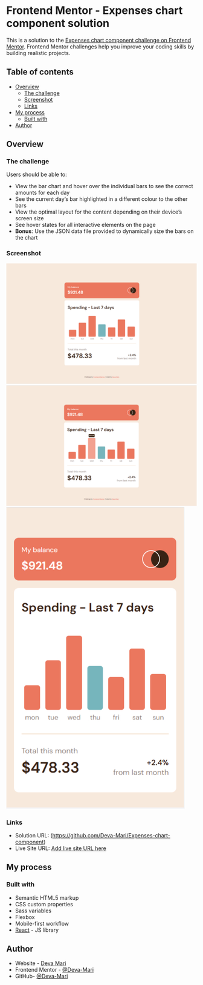 # Frontend Mentor - Expenses chart component solution

This is a solution to the [Expenses chart component challenge on Frontend Mentor](https://www.frontendmentor.io/challenges/expenses-chart-component-e7yJBUdjwt). Frontend Mentor challenges help you improve your coding skills by building realistic projects.

## Table of contents

- [Overview](#overview)
  - [The challenge](#the-challenge)
  - [Screenshot](#screenshot)
  - [Links](#links)
- [My process](#my-process)
  - [Built with](#built-with)
- [Author](#author)

## Overview

### The challenge

Users should be able to:

- View the bar chart and hover over the individual bars to see the correct amounts for each day
- See the current day’s bar highlighted in a different colour to the other bars
- View the optimal layout for the content depending on their device’s screen size
- See hover states for all interactive elements on the page
- **Bonus**: Use the JSON data file provided to dynamically size the bars on the chart

### Screenshot

![](./desktop.jpg)
![](./hover_states.jpg)
![](./mobile.jpg)

### Links

- Solution URL: (https://github.com/Deva-Mari/Expenses-chart-component)
- Live Site URL: [Add live site URL here](https://your-live-site-url.com)

## My process

### Built with

- Semantic HTML5 markup
- CSS custom properties
- Sass variables 
- Flexbox
- Mobile-first workflow
- [React](https://reactjs.org/) - JS library

## Author

- Website - [Deva Mari](https://devamari.com/)
- Frontend Mentor - [@Deva-Mari](https://www.frontendmentor.io/profile/Deva-Mari)
- GitHub- [@Deva-Mari](https://github.com/Deva-Mari)
